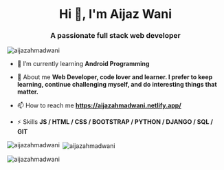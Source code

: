 <h1 align="center">Hi 👋, I'm Aijaz Wani</h1>
<h3 align="center">A passionate full stack web developer</h3>

<p align="left"> <img src="https://komarev.com/ghpvc/?username=aijazahmadwani&label=Profile%20views&color=0e75b6&style=flat" alt="aijazahmadwani" /> </p>

- 🌱 I’m currently learning **Android Programming**

- 💬 About me **Web Developer, code lover and learner. I prefer to keep learning, continue challenging myself, and do interesting things that matter.**

- 📫 How to reach me **https://aijazahmadwani.netlify.app/**

- ⚡ Skills **JS / HTML / CSS / BOOTSTRAP / PYTHON / DJANGO / SQL /  GIT**


<p><img align="left" src="https://github-readme-stats.vercel.app/api/top-langs?username=aijazahmadwani&show_icons=true&locale=en&layout=compact" alt="aijazahmadwani" /></p>

<p>&nbsp;<img align="center" src="https://github-readme-stats.vercel.app/api?username=aijazahmadwani&show_icons=true&locale=en" alt="aijazahmadwani" /></p>

<p><img align="center" src="https://github-readme-streak-stats.herokuapp.com/?user=aijazahmadwani&" alt="aijazahmadwani" /></p>
